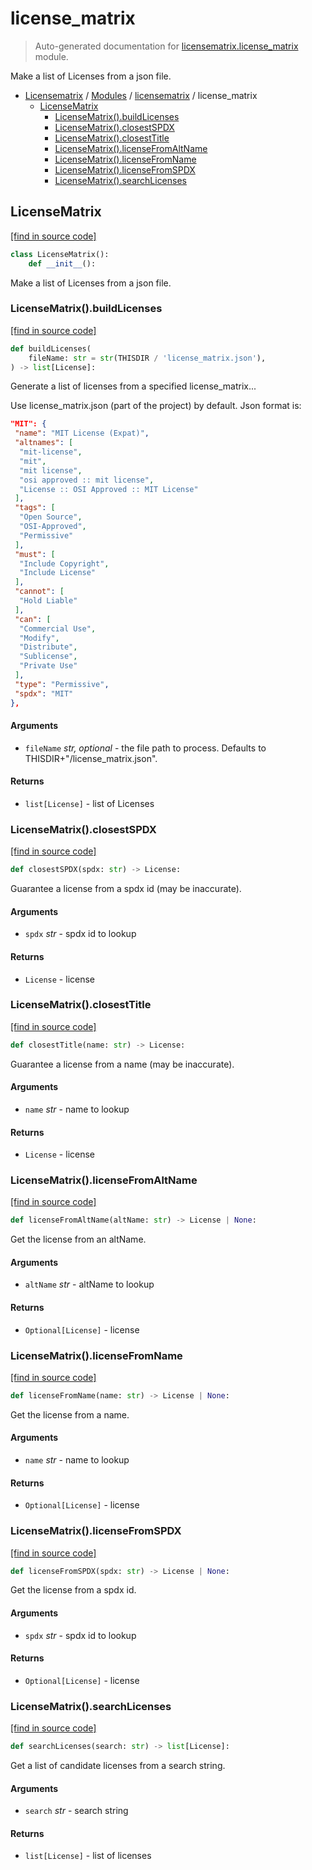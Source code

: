 # license_matrix

> Auto-generated documentation for [licensematrix.license_matrix](../../licensematrix/license_matrix.py) module.

Make a list of Licenses from a json file.

- [Licensematrix](../README.md#licensematrix-index) / [Modules](../README.md#licensematrix-modules) / [licensematrix](index.md#licensematrix) / license_matrix
    - [LicenseMatrix](#licensematrix)
        - [LicenseMatrix().buildLicenses](#licensematrixbuildlicenses)
        - [LicenseMatrix().closestSPDX](#licensematrixclosestspdx)
        - [LicenseMatrix().closestTitle](#licensematrixclosesttitle)
        - [LicenseMatrix().licenseFromAltName](#licensematrixlicensefromaltname)
        - [LicenseMatrix().licenseFromName](#licensematrixlicensefromname)
        - [LicenseMatrix().licenseFromSPDX](#licensematrixlicensefromspdx)
        - [LicenseMatrix().searchLicenses](#licensematrixsearchlicenses)

## LicenseMatrix

[[find in source code]](../../licensematrix/license_matrix.py#L19)

```python
class LicenseMatrix():
    def __init__():
```

Make a list of Licenses from a json file.

### LicenseMatrix().buildLicenses

[[find in source code]](../../licensematrix/license_matrix.py#L28)

```python
def buildLicenses(
    fileName: str = str(THISDIR / 'license_matrix.json'),
) -> list[License]:
```

Generate a list of licenses from a specified license_matrix...

Use license_matrix.json (part of the project) by default. Json format is:

```json
"MIT": {
 "name": "MIT License (Expat)",
 "altnames": [
  "mit-license",
  "mit",
  "mit license",
  "osi approved :: mit license",
  "License :: OSI Approved :: MIT License"
 ],
 "tags": [
  "Open Source",
  "OSI-Approved",
  "Permissive"
 ],
 "must": [
  "Include Copyright",
  "Include License"
 ],
 "cannot": [
  "Hold Liable"
 ],
 "can": [
  "Commercial Use",
  "Modify",
  "Distribute",
  "Sublicense",
  "Private Use"
 ],
 "type": "Permissive",
 "spdx": "MIT"
},
```

#### Arguments

- `fileName` *str, optional* - the file path to process. Defaults to THISDIR+"/license_matrix.json".

#### Returns

- `list[License]` - list of Licenses

### LicenseMatrix().closestSPDX

[[find in source code]](../../licensematrix/license_matrix.py#L143)

```python
def closestSPDX(spdx: str) -> License:
```

Guarantee a license from a spdx id (may be inaccurate).

#### Arguments

- `spdx` *str* - spdx id to lookup

#### Returns

- `License` - license

### LicenseMatrix().closestTitle

[[find in source code]](../../licensematrix/license_matrix.py#L157)

```python
def closestTitle(name: str) -> License:
```

Guarantee a license from a name (may be inaccurate).

#### Arguments

- `name` *str* - name to lookup

#### Returns

- `License` - license

### LicenseMatrix().licenseFromAltName

[[find in source code]](../../licensematrix/license_matrix.py#L108)

```python
def licenseFromAltName(altName: str) -> License | None:
```

Get the license from an altName.

#### Arguments

- `altName` *str* - altName to lookup

#### Returns

- `Optional[License]` - license

### LicenseMatrix().licenseFromName

[[find in source code]](../../licensematrix/license_matrix.py#L94)

```python
def licenseFromName(name: str) -> License | None:
```

Get the license from a name.

#### Arguments

- `name` *str* - name to lookup

#### Returns

- `Optional[License]` - license

### LicenseMatrix().licenseFromSPDX

[[find in source code]](../../licensematrix/license_matrix.py#L80)

```python
def licenseFromSPDX(spdx: str) -> License | None:
```

Get the license from a spdx id.

#### Arguments

- `spdx` *str* - spdx id to lookup

#### Returns

- `Optional[License]` - license

### LicenseMatrix().searchLicenses

[[find in source code]](../../licensematrix/license_matrix.py#L123)

```python
def searchLicenses(search: str) -> list[License]:
```

Get a list of candidate licenses from a search string.

#### Arguments

- `search` *str* - search string

#### Returns

- `list[License]` - list of licenses

